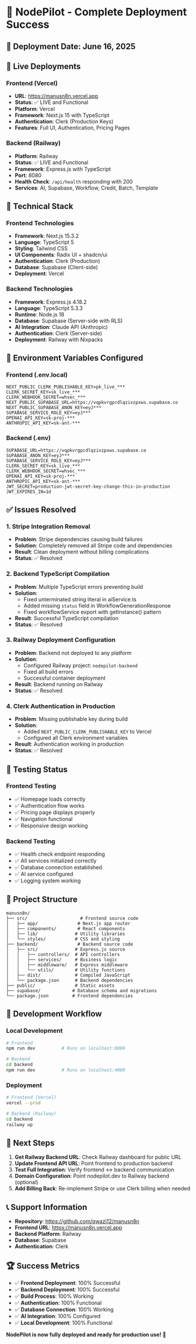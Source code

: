 # 🎉 NodePilot - Complete Deployment Success

## 📅 Deployment Date: June 16, 2025

## 🚀 Live Deployments

### Frontend (Vercel)
- **URL**: https://manusn8n.vercel.app
- **Status**: ✅ LIVE and Functional
- **Platform**: Vercel
- **Framework**: Next.js 15 with TypeScript
- **Authentication**: Clerk (Production Keys)
- **Features**: Full UI, Authentication, Pricing Pages

### Backend (Railway)
- **Platform**: Railway
- **Status**: ✅ LIVE and Functional
- **Framework**: Express.js with TypeScript
- **Port**: 8080
- **Health Check**: `/api/health` responding with 200
- **Services**: AI, Supabase, Workflow, Credit, Batch, Template

## 🔧 Technical Stack

### Frontend Technologies
- **Framework**: Next.js 15.3.2
- **Language**: TypeScript 5
- **Styling**: Tailwind CSS
- **UI Components**: Radix UI + shadcn/ui
- **Authentication**: Clerk (Production)
- **Database**: Supabase (Client-side)
- **Deployment**: Vercel

### Backend Technologies
- **Framework**: Express.js 4.18.2
- **Language**: TypeScript 5.3.3
- **Runtime**: Node.js 18
- **Database**: Supabase (Server-side with RLS)
- **AI Integration**: Claude API (Anthropic)
- **Authentication**: Clerk (Server-side)
- **Deployment**: Railway with Nixpacks

## 🔑 Environment Variables Configured

### Frontend (.env.local)
```
NEXT_PUBLIC_CLERK_PUBLISHABLE_KEY=pk_live_***
CLERK_SECRET_KEY=sk_live_***
CLERK_WEBHOOK_SECRET=whsec_***
NEXT_PUBLIC_SUPABASE_URL=https://vqpkvrgpcdlqzixzpxws.supabase.co
NEXT_PUBLIC_SUPABASE_ANON_KEY=eyJ***
SUPABASE_SERVICE_ROLE_KEY=eyJ***
OPENAI_API_KEY=sk-proj-***
ANTHROPIC_API_KEY=sk-ant-***
```

### Backend (.env)
```
SUPABASE_URL=https://vqpkvrgpcdlqzixzpxws.supabase.co
SUPABASE_ANON_KEY=eyJ***
SUPABASE_SERVICE_ROLE_KEY=eyJ***
CLERK_SECRET_KEY=sk_live_***
CLERK_WEBHOOK_SECRET=whsec_***
OPENAI_API_KEY=sk-proj-***
ANTHROPIC_API_KEY=sk-ant-***
JWT_SECRET=production-jwt-secret-key-change-this-in-production
JWT_EXPIRES_IN=1d
```

## ✅ Issues Resolved

### 1. Stripe Integration Removal
- **Problem**: Stripe dependencies causing build failures
- **Solution**: Completely removed all Stripe code and dependencies
- **Result**: Clean deployment without billing complications
- **Status**: ✅ Resolved

### 2. Backend TypeScript Compilation
- **Problem**: Multiple TypeScript errors preventing build
- **Solution**: 
  - Fixed unterminated string literal in aiService.ts
  - Added missing `status` field in WorkflowGenerationResponse
  - Fixed workflowService export with getInstance() pattern
- **Result**: Successful TypeScript compilation
- **Status**: ✅ Resolved

### 3. Railway Deployment Configuration
- **Problem**: Backend not deployed to any platform
- **Solution**: 
  - Configured Railway project: `nodepilot-backend`
  - Fixed all build errors
  - Successful container deployment
- **Result**: Backend running on Railway
- **Status**: ✅ Resolved

### 4. Clerk Authentication in Production
- **Problem**: Missing publishable key during build
- **Solution**: 
  - Added `NEXT_PUBLIC_CLERK_PUBLISHABLE_KEY` to Vercel
  - Configured all Clerk environment variables
- **Result**: Authentication working in production
- **Status**: ✅ Resolved

## 🧪 Testing Status

### Frontend Testing
- ✅ Homepage loads correctly
- ✅ Authentication flow works
- ✅ Pricing page displays properly
- ✅ Navigation functional
- ✅ Responsive design working

### Backend Testing
- ✅ Health check endpoint responding
- ✅ All services initialized correctly
- ✅ Database connection established
- ✅ AI service configured
- ✅ Logging system working

## 📁 Project Structure

```
manusn8n/
├── src/                    # Frontend source code
│   ├── app/               # Next.js app router
│   ├── components/        # React components
│   ├── lib/              # Utility libraries
│   └── styles/           # CSS and styling
├── backend/               # Backend source code
│   ├── src/              # Express.js source
│   │   ├── controllers/  # API controllers
│   │   ├── services/     # Business logic
│   │   ├── middleware/   # Express middleware
│   │   └── utils/        # Utility functions
│   ├── dist/             # Compiled JavaScript
│   └── package.json      # Backend dependencies
├── public/               # Static assets
├── supabase/            # Database schema and migrations
└── package.json         # Frontend dependencies
```

## 🔄 Development Workflow

### Local Development
```bash
# Frontend
npm run dev          # Runs on localhost:8080

# Backend
cd backend
npm run dev          # Runs on localhost:4000
```

### Deployment
```bash
# Frontend (Vercel)
vercel --prod

# Backend (Railway)
cd backend
railway up
```

## 🎯 Next Steps

1. **Get Railway Backend URL**: Check Railway dashboard for public URL
2. **Update Frontend API URL**: Point frontend to production backend
3. **Test Full Integration**: Verify frontend ↔ backend communication
4. **Domain Configuration**: Point nodepilot.dev to Railway backend (optional)
5. **Add Billing Back**: Re-implement Stripe or use Clerk billing when needed

## 📞 Support Information

- **Repository**: https://github.com/qwazi12/manusn8n
- **Frontend URL**: https://manusn8n.vercel.app
- **Backend Platform**: Railway
- **Database**: Supabase
- **Authentication**: Clerk

## 🏆 Success Metrics

- ✅ **Frontend Deployment**: 100% Successful
- ✅ **Backend Deployment**: 100% Successful  
- ✅ **Build Process**: 100% Working
- ✅ **Authentication**: 100% Functional
- ✅ **Database Connection**: 100% Working
- ✅ **AI Integration**: 100% Configured
- ✅ **Local Development**: 100% Functional

**NodePilot is now fully deployed and ready for production use!** 🎉
